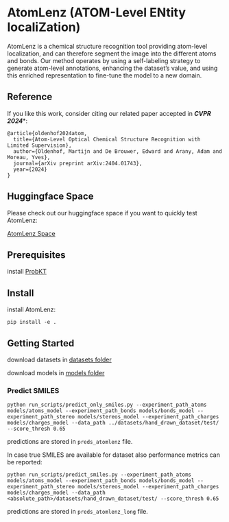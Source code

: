 # AtomLenz (ATOM-Level ENtity localiZation)


AtomLenz is a chemical structure recognition tool providing atom-level localization, and can therefore segment the image into the different atoms and bonds. Our method operates by using a self-labeling strategy to generate atom-level annotations, enhancing the dataset’s value, and using this enriched representation to fine-tune the model to a new domain.

## Reference

If you like this work, consider citing our related paper accepted in ***CVPR 2024****:

```
@article{oldenhof2024atom,
  title={Atom-Level Optical Chemical Structure Recognition with Limited Supervision},
  author={Oldenhof, Martijn and De Brouwer, Edward and Arany, Adam and Moreau, Yves},
  journal={arXiv preprint arXiv:2404.01743},
  year={2024}
}
```
## Huggingface Space

Please check out our huggingface space if you want to quickly test AtomLenz:

[AtomLenz Space](https://huggingface.co/spaces/moldenhof/atomlenz)
## Prerequisites

install [ProbKT](https://github.com/molden/ProbKT)

## Install

install AtomLenz:

``
pip install -e .
``


## Getting Started

download datasets in [datasets folder](./datasets/README.md)

download models in [models folder](./models/README.md)

### Predict SMILES

```
python run_scripts/predict_only_smiles.py --experiment_path_atoms models/atoms_model --experiment_path_bonds models/bonds_model --experiment_path_stereo models/stereos_model --experiment_path_charges models/charges_model --data_path ../datasets/hand_drawn_dataset/test/ --score_thresh 0.65
```

predictions are stored in ``preds_atomlenz`` file.

In case true SMILES are available for dataset also performance metrics can be reported:

```
python run_scripts/predict_smiles.py --experiment_path_atoms models/atoms_model --experiment_path_bonds models/bonds_model --experiment_path_stereo models/stereos_model --experiment_path_charges models/charges_model --data_path <absolute_path>/datasets/hand_drawn_dataset/test/ --score_thresh 0.65
```

predictions are stored in ``preds_atomlenz_long`` file.
